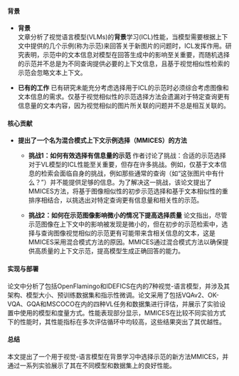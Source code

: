 #### 背景
- **背景**       
    文章分析了视觉语言模型(VLMs)的**背景**学习(ICL)性能，当模型需要根据上下文中提供的几个示例(称为示范)来回答关于新图片的问题时，ICL发挥作用。研究表明，示范中的文本信息对模型在回答生成中的影响至关重要，而随机选择的示范并不总是为不同查询提供必要的上下文信息，且基于视觉相似性检索的示范会忽略文本上下文。

- **已有的工作**
    已有研究未能充分考虑选择用于ICL的示范时必须综合考虑图像和文本信息的需求。仅基于视觉相似性的示范选择方法会遗漏对于特定查询更有信息量的文本内容，因为视觉相似的图片所关联的问题并不总是相互关联的。

#### 核心贡献
- **提出了一个名为混合模式上下文示例选择（MMICES）的方法**
    - **挑战1：如何有效选择有信息量的示范**
        作者讨论了挑战：合适的示范选择对于VL模型的ICL性能至关重要，但存在许多挑战。例如，仅基于文本信息的检索会面临自身的挑战，例如那些通常的查询（如“这张图片中有什么？”）并不能提供足够的信息。为了解决这一挑战，该论文提出了MMICES方法，将基于图像相似性的初步示范选择和基于文本相似性的重排序相结合，以挑选出对特定查询更有信息量和相关性的示范。

    - **挑战2：如何在示范图像影响微小的情况下提高选择质量**
        论文指出，尽管示范图像在上下文中的影响被发现是微小的，但在初步的示范检索中，选择与查询图像视觉相似的示范更有可能带来含相关信息的文本，这是MMICES采用混合模式方法的原因。MMICES通过混合模式方法以确保提供高质量的上下文示范，提高模型生成正确回答的能力。

#### 实现与部署
论文中分析了包括OpenFlamingo和IDEFICS在内的7种视觉-语言模型，并涉及其架构、模型大小、预训练数据集和指示性微调。论文采用了包括VQAv2、OK-VQA、GQA和MSCOCO在内的四种VL任务和数据集进行评估，并展示了实验设置中使用的模型和度量方式。性能表现部分显示，MMICES在比较不同实验方式下的性能时，其性能指标在多次评估循环中均较高，这些结果突出了其优越性。

#### 总结
本文提出了一个用于视觉-语言模型在背景学习中选择示范的新方法MMICES，并通过一系列实验展示了其在不同模型和数据集上的良好性能。